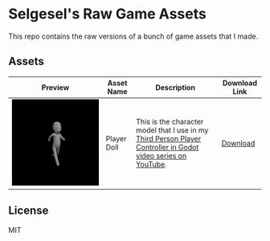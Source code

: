 # Selgesel's Raw Game Assets
This repo contains the raw versions of a bunch of game assets that I made.

## Assets
| Preview | Asset Name | Description | Download Link |
|---------|------------|-------------|---------------|
| ![Player doll preview](./player-doll/player-doll-preview.png) | Player Doll | This is the character model that I use in my [Third Person Player Controller in Godot video series on YouTube](https://www.youtube.com/playlist?list=PLlT0CCZ8Yw0mcxG_D_sSA-Imnc5tiR4tx). | [Download](./player-doll/player-doll.blend)

## License
MIT
